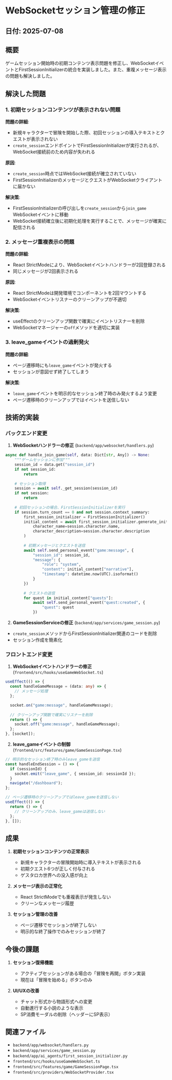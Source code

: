 # WebSocketセッション管理の修正

## 日付: 2025-07-08

## 概要
ゲームセッション開始時の初期コンテンツ表示問題を修正し、WebSocketイベントとFirstSessionInitializerの統合を実装しました。また、重複メッセージ表示の問題も解決しました。

## 解決した問題

### 1. 初期セッションコンテンツが表示されない問題
**問題の詳細**:
- 新規キャラクターで冒険を開始した際、初回セッションの導入テキストとクエストが表示されない
- `create_session`エンドポイントでFirstSessionInitializerが実行されるが、WebSocket接続前のため内容が失われる

**原因**:
- `create_session`時点ではWebSocket接続が確立されていない
- FirstSessionInitializerのメッセージとクエストがWebSocketクライアントに届かない

**解決策**:
- FirstSessionInitializerの呼び出しを`create_session`から`join_game` WebSocketイベントに移動
- WebSocket接続確立後に初期化処理を実行することで、メッセージが確実に配信される

### 2. メッセージ重複表示の問題
**問題の詳細**:
- React StrictModeにより、WebSocketイベントハンドラーが2回登録される
- 同じメッセージが2回表示される

**原因**:
- React StrictModeは開発環境でコンポーネントを2回マウントする
- WebSocketイベントリスナーのクリーンアップが不適切

**解決策**:
- useEffectのクリーンアップ関数で確実にイベントリスナーを削除
- WebSocketマネージャーの`off`メソッドを適切に実装

### 3. leave_gameイベントの過剰発火
**問題の詳細**:
- ページ遷移時にも`leave_game`イベントが発火する
- セッションが意図せず終了してしまう

**解決策**:
- `leave_game`イベントを明示的なセッション終了時のみ発火するよう変更
- ページ遷移時のクリーンアップではイベントを送信しない

## 技術的実装

### バックエンド変更

1. **WebSocketハンドラーの修正** (`backend/app/websocket/handlers.py`)
```python
async def handle_join_game(self, data: Dict[str, Any]) -> None:
    """ゲームセッションに参加"""
    session_id = data.get("session_id")
    if not session_id:
        return
    
    # セッション取得
    session = await self._get_session(session_id)
    if not session:
        return
    
    # 初回セッションの場合、FirstSessionInitializerを実行
    if session.turn_count == 0 and not session.context_summary:
        first_session_initializer = FirstSessionInitializer()
        initial_content = await first_session_initializer.generate_initial_content(
            character_name=session.character.name,
            character_description=session.character.description
        )
        
        # 初期メッセージとクエストを送信
        await self.send_personal_event("game:message", {
            "session_id": session_id,
            "message": {
                "role": "system",
                "content": initial_content["narrative"],
                "timestamp": datetime.now(UTC).isoformat()
            }
        })
        
        # クエストの送信
        for quest in initial_content["quests"]:
            await self.send_personal_event("quest:created", {
                "quest": quest
            })
```

2. **GameSessionServiceの修正** (`backend/app/services/game_session.py`)
- `create_session`メソッドからFirstSessionInitializer関連のコードを削除
- セッション作成を簡素化

### フロントエンド変更

1. **WebSocketイベントハンドラーの修正** (`frontend/src/hooks/useGameWebSocket.ts`)
```typescript
useEffect(() => {
  const handleGameMessage = (data: any) => {
    // メッセージ処理
  };

  socket.on("game:message", handleGameMessage);
  
  // クリーンアップ関数で確実にリスナーを削除
  return () => {
    socket.off("game:message", handleGameMessage);
  };
}, [socket]);
```

2. **leave_gameイベントの制御** (`frontend/src/features/game/GameSessionPage.tsx`)
```typescript
// 明示的なセッション終了時のみleave_gameを送信
const handleEndSession = () => {
  if (sessionId) {
    socket.emit("leave_game", { session_id: sessionId });
  }
  navigate("/dashboard");
};

// ページ遷移時のクリーンアップではleave_gameを送信しない
useEffect(() => {
  return () => {
    // クリーンアップのみ、leave_gameは送信しない
  };
}, []);
```

## 成果

1. **初期セッションコンテンツの正常表示**
   - 新規キャラクターの冒険開始時に導入テキストが表示される
   - 初期クエスト6つが正しく付与される
   - ゲスタロカ世界への没入感が向上

2. **メッセージ表示の正常化**
   - React StrictModeでも重複表示が発生しない
   - クリーンなメッセージ履歴

3. **セッション管理の改善**
   - ページ遷移でセッションが終了しない
   - 明示的な終了操作でのみセッションが終了

## 今後の課題

1. **セッション復帰機能**
   - アクティブセッションがある場合の「冒険を再開」ボタン実装
   - 現在は「冒険を始める」ボタンのみ

2. **UI/UXの改善**
   - チャット形式から物語形式への変更
   - 自動進行する小説のような表示
   - SP消費モーダルの削除（ヘッダーにSP表示）

## 関連ファイル

- `backend/app/websocket/handlers.py`
- `backend/app/services/game_session.py`
- `backend/app/ai_agents/first_session_initializer.py`
- `frontend/src/hooks/useGameWebSocket.ts`
- `frontend/src/features/game/GameSessionPage.tsx`
- `frontend/src/providers/WebSocketProvider.tsx`